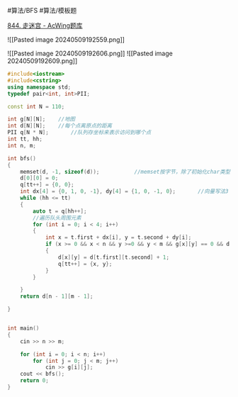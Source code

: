 
#算法/BFS #算法/模板题 

[844. 走迷宫 - AcWing题库](https://www.acwing.com/problem/content/846/)

![[Pasted image 20240509192559.png]]



![[Pasted image 20240509192606.png]]
![[Pasted image 20240509192609.png]]


```cpp
#include<iostream>
#include<cstring>
using namespace std;
typedef pair<int, int>PII;

const int N = 110;

int g[N][N];    //地图
int d[N][N];    //每个点离原点的距离
PII q[N * N];       //队列存坐标来表示访问到哪个点
int tt, hh;
int n, m;

int bfs()
{
    memset(d, -1, sizeof(d));           //memset按字节，除了初始化char类型，其它一般只用0， 或-1
    d[0][0] = 0;
    q[tt++] = {0, 0};   
    int dx[4] = {0, 1, 0, -1}, dy[4] = {1, 0, -1, 0};       //向量写法3
    while (hh <= tt)
    {
        auto t = q[hh++];
        //遍历队头周围元素
        for (int i = 0; i < 4; i++)
        {
            int x = t.first + dx[i], y = t.second + dy[i];
            if (x >= 0 && x < n && y >=0 && y < m && g[x][y] == 0 && d[x][y] == -1)
            {
                d[x][y] = d[t.first][t.second] + 1;
                q[tt++] = {x, y};
            }
        }

    }
    return d[n - 1][m - 1];

}


int main()
{
    cin >> n >> m;

    for (int i = 0; i < n; i++)
        for (int j = 0; j < m; j++)
            cin >> g[i][j];
    cout << bfs();
    return 0;
}
```